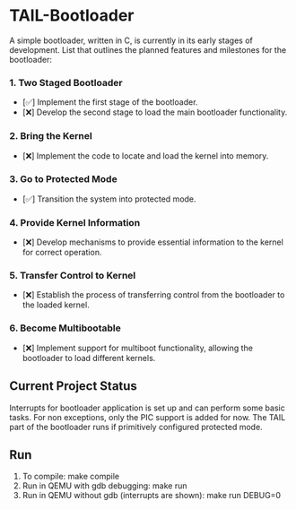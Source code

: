 # TAIL-Bootloader

A simple bootloader, written in C, is currently in its early stages of development. List that outlines the planned features and milestones for the bootloader:

### 1. Two Staged Bootloader
   - [✅] Implement the first stage of the bootloader.
   - [❌] Develop the second stage to load the main bootloader functionality.

### 2. Bring the Kernel
   - [❌] Implement the code to locate and load the kernel into memory.

### 3. Go to Protected Mode
   - [✅] Transition the system into protected mode.

### 4. Provide Kernel Information
   - [❌] Develop mechanisms to provide essential information to the kernel for correct operation.

### 5. Transfer Control to Kernel
   - [❌] Establish the process of transferring control from the bootloader to the loaded kernel.

### 6. Become Multibootable
   - [❌] Implement support for multiboot functionality, allowing the bootloader to load different kernels.

## Current Project Status

Interrupts for bootloader application is set up and can perform some basic tasks. For non exceptions, only the 
PIC support is added for now. The TAIL part of the bootloader runs if primitively configured protected mode. 

## Run

1. To compile: make compile
2. Run in QEMU with gdb debugging: make run
3. Run in QEMU without gdb (interrupts are shown): make run DEBUG=0

